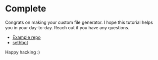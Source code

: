 # Complete

Congrats on making your custom file generator. I hope this tutorial helps you in your day-to-day. Reach out if you have any questions.

-   [Example repo](https://github.com/sethdavis512/jarvis)
-   [sethbot](https://github.com/sethdavis512/sethbot)

Happy hacking :)
